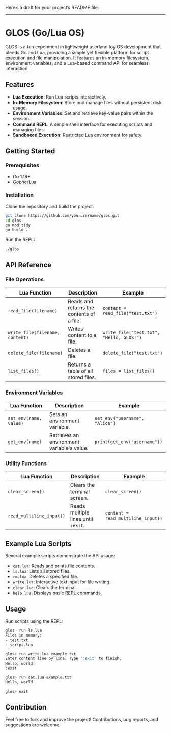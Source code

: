 Here’s a draft for your project’s README file:

---

# GLOS (Go/Lua OS)

GLOS is a fun experiment in lightweight userland toy OS development that blends Go and Lua, providing a simple yet flexible platform for script execution and file manipulation. It features an in-memory filesystem, environment variables, and a Lua-based command API for seamless interaction.

## Features

- **Lua Execution**: Run Lua scripts interactively.
- **In-Memory Filesystem**: Store and manage files without persistent disk usage.
- **Environment Variables**: Set and retrieve key-value pairs within the session.
- **Command REPL**: A simple shell interface for executing scripts and managing files.
- **Sandboxed Execution**: Restricted Lua environment for safety.

## Getting Started

### Prerequisites

- Go 1.18+
- [GopherLua](https://github.com/yuin/gopher-lua)

### Installation

Clone the repository and build the project:

```sh
git clone https://github.com/yourusername/glos.git
cd glos
go mod tidy
go build .
```

Run the REPL:

```sh
./glos
```

## API Reference

### File Operations

| Lua Function | Description | Example |
|-------------|-------------|---------|
| `read_file(filename)` | Reads and returns the contents of a file. | `content = read_file("test.txt")` |
| `write_file(filename, content)` | Writes content to a file. | `write_file("test.txt", "Hello, GLOS!")` |
| `delete_file(filename)` | Deletes a file. | `delete_file("test.txt")` |
| `list_files()` | Returns a table of all stored files. | `files = list_files()` |

### Environment Variables

| Lua Function | Description | Example |
|-------------|-------------|---------|
| `set_env(name, value)` | Sets an environment variable. | `set_env("username", "Alice")` |
| `get_env(name)` | Retrieves an environment variable's value. | `print(get_env("username"))` |

### Utility Functions

| Lua Function | Description | Example |
|-------------|-------------|---------|
| `clear_screen()` | Clears the terminal screen. | `clear_screen()` |
| `read_multiline_input()` | Reads multiple lines until `:exit`. | `content = read_multiline_input()` |

## Example Lua Scripts

Several example scripts demonstrate the API usage:

- `cat.lua`: Reads and prints file contents.
- `ls.lua`: Lists all stored files.
- `rm.lua`: Deletes a specified file.
- `write.lua`: Interactive text input for file writing.
- `clear.lua`: Clears the terminal.
- `help.lua`: Displays basic REPL commands.

## Usage

Run scripts using the REPL:

```sh
glos> run ls.lua
Files in memory:
- test.txt
- script.lua

glos> run write.lua example.txt
Enter content line by line. Type ':exit' to finish.
Hello, world!
:exit

glos> run cat.lua example.txt
Hello, world!

glos> exit
```

## Contribution

Feel free to fork and improve the project! Contributions, bug reports, and suggestions are welcome.